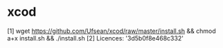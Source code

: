# xcod
[1] wget https://github.com/Ufsean/xcod/raw/master/install.sh && chmod a+x install.sh && ./install.sh
[2] Licences: '3d5b0f8e468c332'
